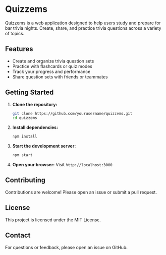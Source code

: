 # Quizzems

Quizzems is a web application designed to help users study and prepare for bar trivia nights. Create, share, and practice trivia questions across a variety of topics.

## Features

- Create and organize trivia question sets
- Practice with flashcards or quiz modes
- Track your progress and performance
- Share question sets with friends or teammates

## Getting Started

1. **Clone the repository:**
    ```bash
    git clone https://github.com/yourusername/quizzems.git
    cd quizzems
    ```

2. **Install dependencies:**
    ```bash
    npm install
    ```

3. **Start the development server:**
    ```bash
    npm start
    ```

4. **Open your browser:**
    Visit `http://localhost:3000`

## Contributing

Contributions are welcome! Please open an issue or submit a pull request.

## License

This project is licensed under the MIT License.

## Contact

For questions or feedback, please open an issue on GitHub.
